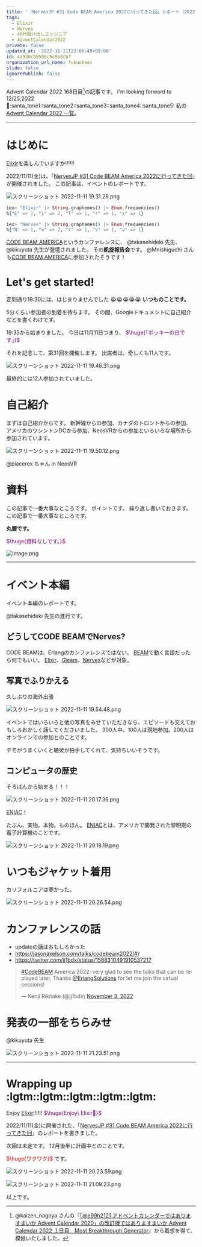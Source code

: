 ```yaml
---
title: '「NervesJP #31 Code BEAM America 2022に行ってきた回」レポート（2022-11-11）'
tags:
  - Elixir
  - Nerves
  - 40代駆け出しエンジニア
  - AdventCalendar2022
private: false
updated_at: '2022-11-11T22:06:49+09:00'
id: 4a930c89506c5c968c6f
organization_url_name: fukuokaex
slide: false
ignorePublish: false
---
```

Advent Calendar 2022 168日目[^1]の記事です。
I'm looking forward to 12/25,2022 :santa::santa_tone1::santa_tone2::santa_tone3::santa_tone4::santa_tone5:
私の[Advent Calendar 2022 一覧](https://docs.google.com/spreadsheets/d/1HQvFjagQLRPjOYAjDVzWp9S4b8dKixxvvaz_TtbZWto/edit#gid=1723448955)。

[^1]: @kaizen_nagoya さんの『[「@e99h2121 アドベントカレンダーではありますまいか Advent Calendar 2020」の改訂版ではありますまいか Advent Calendar 2022 １日目　Most Breakthrough Generator](https://qiita.com/kaizen_nagoya/items/49ebebee3a0377f3b59b)』から着想を得て、模倣いたしました。 

---



# はじめに

[Elixir](https://elixir-lang.org/)を楽しんでいますか:bangbang::bangbang::bangbang:

2022/11/11(金)は、「[NervesJP #31 Code BEAM America 2022に行ってきた回](https://qiita.com/torifukukaiou/items/927d9a0e8e2972e7bf08)」が開催されました。
この記事は、イベントのレポートです。



![スクリーンショット 2022-11-11 19.31.28.png](https://qiita-image-store.s3.ap-northeast-1.amazonaws.com/0/131808/802c30e1-31b7-2ec0-7d79-03ea69bb2c56.png)

```elixir
iex> "Elixir" |> String.graphemes() |> Enum.frequencies()
%{"E" => 1, "i" => 2, "l" => 1, "r" => 1, "x" => 1}

iex> "Nerves" |> String.graphemes() |> Enum.frequencies()
%{"N" => 1, "e" => 2, "r" => 1, "s" => 1, "v" => 1}
```

[CODE BEAM AMERICA](https://codebeamamerica.com/)というカンファレンスに、 @takasehideki 先生、 @kikuyuta 先生が登壇されました。
その**凱旋報告会**です。
@Mnishiguchi さんも[CODE BEAM AMERICA](https://codebeamamerica.com/)に参加されたそうです！



# Let's get started!

定刻通り19:30には、はじまりませんでした :sob::sob::sob::sob::sob:
**いつものことです。**

5分くらい参加者の到着を待ちます。
その間、Googleドキュメントに自己紹介などを書くわけです。 

19:35から始まりました。
今日は11月11日つまり、
<font color="purple">$\huge{「ポッキーの日です」}$</font>

それを記念して、第31回を開催します。
出席者は、奇しくも11人です。

![スクリーンショット 2022-11-11 19.46.31.png](https://qiita-image-store.s3.ap-northeast-1.amazonaws.com/0/131808/0f713a6d-7a78-7c9d-6745-1256b1280f4a.png)

最終的には12人参加されていました。

# 自己紹介

まずは自己紹介からです。
新幹線からの参加、カナダのトロントからの参加、アメリカのワシントンDCから参加、NeosVRからの参加といろいろな場所から参加されています。

![スクリーンショット 2022-11-11 19.50.12.png](https://qiita-image-store.s3.ap-northeast-1.amazonaws.com/0/131808/53037b85-9540-5006-bc08-ed8a5aaedbf5.png)

@piacerex ちゃん in NeosVR



# 資料

この記事で一番大事なところです。
ポイントです。
繰り返し書いておきます。
この記事で一番大事なところです。

**丸腰です。**

<font color="purple">$\huge{資料なしです。}$</font>

![image.png](https://qiita-image-store.s3.ap-northeast-1.amazonaws.com/0/131808/198295b3-5d4e-36be-cfb6-18a8bef06a8e.png)





---

# イベント本編

イベント本編のレポートです。

@takasehideki 先生の進行です。

## どうしてCODE BEAMでNerves?

CODE BEAMは、Erlangのカンファレンスではない。
[BEAM](https://en.wikipedia.org/wiki/BEAM_(Erlang_virtual_machine))で動く言語だったら何でもいい。
[Elixir](https://elixir-lang.org/)、[Gleam](https://gleam.run/)、[Nerves](https://www.nerves-project.org/)などが対象。

## 写真でふりかえる

久しぶりの海外出張

![スクリーンショット 2022-11-11 19.54.48.png](https://qiita-image-store.s3.ap-northeast-1.amazonaws.com/0/131808/9881b148-f865-9878-0c6d-6fe666befca2.png)

イベントではいろいろと他の写真をみせていただきなら、エピソードも交えておもしろおかしく話してくださいました。
300人中、100人は現地参加。200人はオンラインでの参加とのことです。

デモがうまくいくと聴衆が拍手してくれて、気持ちいいそうです。

## コンピュータの歴史

そろばんから始まる！！！

![スクリーンショット 2022-11-11 20.17.35.png](https://qiita-image-store.s3.ap-northeast-1.amazonaws.com/0/131808/cf1adba3-4ed8-c9f1-7c14-dacd7fc44a1c.png)

[ENIAC](https://ja.wikipedia.org/wiki/ENIAC)！

たぶん、実物。本物。ものほん。
[ENIAC](https://ja.wikipedia.org/wiki/ENIAC)とは、アメリカで開発された黎明期の電子計算機のことです。

![スクリーンショット 2022-11-11 20.18.19.png](https://qiita-image-store.s3.ap-northeast-1.amazonaws.com/0/131808/a5895f0d-1673-98f1-cd47-5d978a31cb11.png)


# いつもジャケット着用

カリフォルニアは寒かった。

![スクリーンショット 2022-11-11 20.26.54.png](https://qiita-image-store.s3.ap-northeast-1.amazonaws.com/0/131808/8a7e9f26-0d2e-db69-7122-aca6bb5197e0.png)


# カンファレンスの話

- updateの話はおもしろかった
- https://jasonaxelson.com/talks/codebeam2022/#/
- https://twitter.com/jj1bdx/status/1588310491910537217

<blockquote class="twitter-tweet"><p lang="en" dir="ltr"><a href="https://twitter.com/hashtag/CodeBEAM?src=hash&amp;ref_src=twsrc%5Etfw">#CodeBEAM</a> America 2022: very glad to see the talks that can be replayed later. Thanks <a href="https://twitter.com/ErlangSolutions?ref_src=twsrc%5Etfw">@ErlangSolutions</a> for let me join the virtual sessions!</p>&mdash; Kenji Rikitake (@jj1bdx) <a href="https://twitter.com/jj1bdx/status/1588310491910537217?ref_src=twsrc%5Etfw">November 3, 2022</a></blockquote> <script async src="https://platform.twitter.com/widgets.js" charset="utf-8"></script>

# 発表の一部をちらみせ

@kikuyuta 先生

![スクリーンショット 2022-11-11 21.23.51.png](https://qiita-image-store.s3.ap-northeast-1.amazonaws.com/0/131808/61213141-72b8-0ee4-42d6-399115dc5f4b.png)




---

# Wrapping up :lgtm::lgtm::lgtm::lgtm::lgtm:

Enjoy [Elixir](https://elixir-lang.org/):bangbang::bangbang::bangbang:
<font color="purple">$\huge{Enjoy\ Elixir🚀}$</font>

2022/11/11(金)に開催された、「[NervesJP #31 Code BEAM America 2022に行ってきた回](https://nerves-jp.connpass.com/event/265627/)」のレポートを書きました。

次回は未定です。
12月後半に計画中とのことです。

<font color="red">$\huge{ワクワク}$</font>
です。

![スクリーンショット 2022-11-11 20.23.59.png](https://qiita-image-store.s3.ap-northeast-1.amazonaws.com/0/131808/ca6daf08-ded2-44b1-b19d-b3f04747c75e.png)

![スクリーンショット 2022-11-11 21.09.23.png](https://qiita-image-store.s3.ap-northeast-1.amazonaws.com/0/131808/8720a5bc-2f75-7063-ca60-c61b7717aaa5.png)



以上です。



